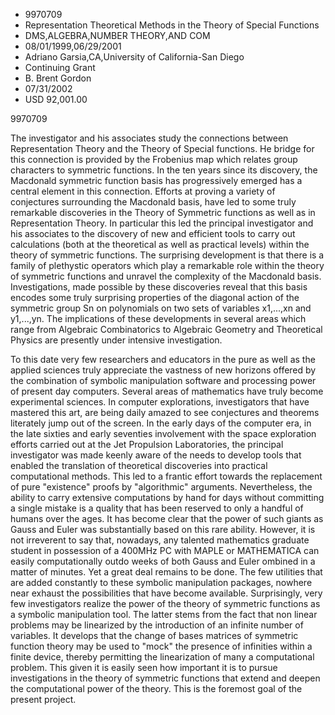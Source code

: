 
* 9970709
* Representation Theoretical Methods in the Theory of Special Functions
* DMS,ALGEBRA,NUMBER THEORY,AND COM
* 08/01/1999,06/29/2001
* Adriano Garsia,CA,University of California-San Diego
* Continuing Grant
* B. Brent Gordon
* 07/31/2002
* USD 92,001.00

9970709

The investigator and his associates study the connections between Representation
Theory and the Theory of Special functions. He bridge for this connection is
provided by the Frobenius map which relates group characters to symmetric
functions. In the ten years since its discovery, the Macdonald symmetric
function basis has progressively emerged has a central element in this
connection. Efforts at proving a variety of conjectures surrounding the
Macdonald basis, have led to some truly remarkable discoveries in the Theory of
Symmetric functions as well as in Representation Theory. In particular this led
the principal investigator and his associates to the discovery of new and
efficient tools to carry out calculations (both at the theoretical as well as
practical levels) within the theory of symmetric functions. The surprising
development is that there is a family of plethystic operators which play a
remarkable role within the theory of symmetric functions and unravel the
complexity of the Macdonald basis. Investigations, made possible by these
discoveries reveal that this basis encodes some truly surprising properties of
the diagonal action of the symmetric group Sn on polynomials on two sets of
variables x1,...,xn and y1,...,yn. The implications of these developments in
several areas which range from Algebraic Combinatorics to Algebraic Geometry and
Theoretical Physics are presently under intensive investigation.

To this date very few researchers and educators in the pure as well as the
applied sciences truly appreciate the vastness of new horizons offered by the
combination of symbolic manipulation software and processing power of present
day computers. Several areas of mathematics have truly become experimental
sciences. In computer explorations, investigators that have mastered this art,
are being daily amazed to see conjectures and theorems literately jump out of
the screen. In the early days of the computer era, in the late sixties and early
seventies involvement with the space exploration efforts carried out at the Jet
Propulsion Laboratories, the principal investigator was made keenly aware of the
needs to develop tools that enabled the translation of theoretical discoveries
into practical computational methods. This led to a frantic effort towards the
replacement of pure "existence" proofs by "algorithmic" arguments. Nevertheless,
the ability to carry extensive computations by hand for days without committing
a single mistake is a quality that has been reserved to only a handful of humans
over the ages. It has become clear that the power of such giants as Gauss and
Euler was substantially based on this rare ability. However, it is not
irreverent to say that, nowadays, any talented mathematics graduate student in
possession of a 400MHz PC with MAPLE or MATHEMATICA can easily computationally
outdo weeks of both Gauss and Euler ombined in a matter of minutes. Yet a great
deal remains to be done. The few utilities that are added constantly to these
symbolic manipulation packages, nowhere near exhaust the possibilities that have
become available. Surprisingly, very few investigators realize the power of the
theory of symmetric functions as a symbolic manipulation tool. The latter stems
from the fact that non linear problems may be linearized by the introduction of
an infinite number of variables. It develops that the change of bases matrices
of symmetric function theory may be used to "mock" the presence of infinities
within a finite device, thereby permitting the linearization of many a
computational problem. This given it is easily seen how important it is to
pursue investigations in the theory of symmetric functions that extend and
deepen the computational power of the theory. This is the foremost goal of the
present project.


